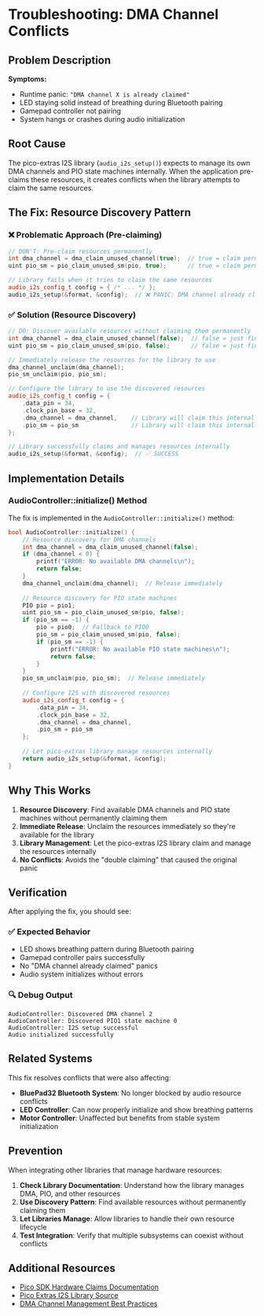 # Troubleshooting: DMA Channel Conflicts

## Problem Description

**Symptoms:**
- Runtime panic: `"DMA channel X is already claimed"`
- LED staying solid instead of breathing during Bluetooth pairing
- Gamepad controller not pairing
- System hangs or crashes during audio initialization

## Root Cause

The pico-extras I2S library (`audio_i2s_setup()`) expects to manage its own DMA channels and PIO state machines internally. When the application pre-claims these resources, it creates conflicts when the library attempts to claim the same resources.

## The Fix: Resource Discovery Pattern

### ❌ Problematic Approach (Pre-claiming)

```cpp
// DON'T: Pre-claim resources permanently
int dma_channel = dma_claim_unused_channel(true);  // true = claim permanently
uint pio_sm = pio_claim_unused_sm(pio, true);      // true = claim permanently

// Library fails when it tries to claim the same resources
audio_i2s_config_t config = { /* ... */ };
audio_i2s_setup(&format, &config);  // ❌ PANIC: DMA channel already claimed
```

### ✅ Solution (Resource Discovery)

```cpp
// DO: Discover available resources without claiming them permanently
int dma_channel = dma_claim_unused_channel(false);  // false = just find available
uint pio_sm = pio_claim_unused_sm(pio, false);      // false = just find available

// Immediately release the resources for the library to use
dma_channel_unclaim(dma_channel);
pio_sm_unclaim(pio, pio_sm);

// Configure the library to use the discovered resources
audio_i2s_config_t config = {
    .data_pin = 34,
    .clock_pin_base = 32,
    .dma_channel = dma_channel,    // Library will claim this internally
    .pio_sm = pio_sm               // Library will claim this internally
};

// Library successfully claims and manages resources internally
audio_i2s_setup(&format, &config);  // ✅ SUCCESS
```

## Implementation Details

### AudioController::initialize() Method

The fix is implemented in the `AudioController::initialize()` method:

```cpp
bool AudioController::initialize() {
    // Resource discovery for DMA channels
    int dma_channel = dma_claim_unused_channel(false);
    if (dma_channel < 0) {
        printf("ERROR: No available DMA channels\n");
        return false;
    }
    dma_channel_unclaim(dma_channel);  // Release immediately
    
    // Resource discovery for PIO state machines
    PIO pio = pio1;
    uint pio_sm = pio_claim_unused_sm(pio, false);
    if (pio_sm == -1) {
        pio = pio0;  // Fallback to PIO0
        pio_sm = pio_claim_unused_sm(pio, false);
        if (pio_sm == -1) {
            printf("ERROR: No available PIO state machines\n");
            return false;
        }
    }
    pio_sm_unclaim(pio, pio_sm);  // Release immediately
    
    // Configure I2S with discovered resources
    audio_i2s_config_t config = {
        .data_pin = 34,
        .clock_pin_base = 32,
        .dma_channel = dma_channel,
        .pio_sm = pio_sm
    };
    
    // Let pico-extras library manage resources internally
    return audio_i2s_setup(&format, &config);
}
```

## Why This Works

1. **Resource Discovery**: Find available DMA channels and PIO state machines without permanently claiming them
2. **Immediate Release**: Unclaim the resources immediately so they're available for the library
3. **Library Management**: Let the pico-extras I2S library claim and manage the resources internally
4. **No Conflicts**: Avoids the "double claiming" that caused the original panic

## Verification

After applying the fix, you should see:

### ✅ Expected Behavior
- LED shows breathing pattern during Bluetooth pairing
- Gamepad controller pairs successfully  
- No "DMA channel already claimed" panics
- Audio system initializes without errors

### 🔍 Debug Output
```
AudioController: Discovered DMA channel 2
AudioController: Discovered PIO1 state machine 0
AudioController: I2S setup successful
Audio initialized successfully
```

## Related Systems

This fix resolves conflicts that were also affecting:

- **BluePad32 Bluetooth System**: No longer blocked by audio resource conflicts
- **LED Controller**: Can now properly initialize and show breathing patterns
- **Motor Controller**: Unaffected but benefits from stable system initialization

## Prevention

When integrating other libraries that manage hardware resources:

1. **Check Library Documentation**: Understand how the library manages DMA, PIO, and other resources
2. **Use Discovery Pattern**: Find available resources without permanently claiming them
3. **Let Libraries Manage**: Allow libraries to handle their own resource lifecycle
4. **Test Integration**: Verify that multiple subsystems can coexist without conflicts

## Additional Resources

- [Pico SDK Hardware Claims Documentation](https://raspberrypi.github.io/pico-sdk-doxygen/group__hardware__claim.html)
- [Pico Extras I2S Library Source](https://github.com/raspberrypi/pico-extras/tree/master/src/rp2_common/pico_audio_i2s)
- [DMA Channel Management Best Practices](https://raspberrypi.github.io/pico-sdk-doxygen/group__hardware__dma.html)
